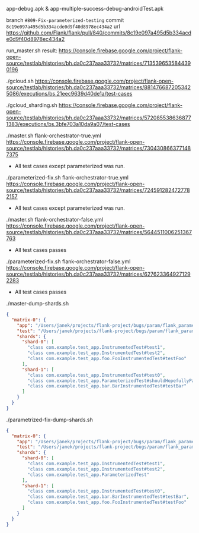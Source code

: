 app-debug.apk & app-multiple-success-debug-androidTest.apk

branch `#809-Fix-parameterized-testing`
commit `8c19e097a495d5b334acde0d9f40d8978ec434a2`
url https://github.com/Flank/flank/pull/840/commits/8c19e097a495d5b334acde0d9f40d8978ec434a2

run_master.sh result:
https://console.firebase.google.com/project/flank-open-source/testlab/histories/bh.da0c237aaa33732/matrices/7135396535844390196

./gcloud.sh
https://console.firebase.google.com/project/flank-open-source/testlab/histories/bh.da0c237aaa33732/matrices/8814766872053425086/executions/bs.21eec9639d40de1a/test-cases

./gcloud_sharding.sh
https://console.firebase.google.com/project/flank-open-source/testlab/histories/bh.da0c237aaa33732/matrices/5720855386368771383/executions/bs.3bfe703a10da9a07/test-cases

./master.sh flank-orchestrator-true.yml
https://console.firebase.google.com/project/flank-open-source/testlab/histories/bh.da0c237aaa33732/matrices/7304308663771487375
- All test cases except parameterized was run.

./parameterized-fix.sh flank-orchestrator-true.yml
https://console.firebase.google.com/project/flank-open-source/testlab/histories/bh.da0c237aaa33732/matrices/7245912824727782157
- All test cases except parameterized was run.

./master.sh flank-orchestrator-false.yml
https://console.firebase.google.com/project/flank-open-source/testlab/histories/bh.da0c237aaa33732/matrices/5644511006251367763
- All test cases passes

./parameterized-fix.sh flank-orchestrator-false.yml
https://console.firebase.google.com/project/flank-open-source/testlab/histories/bh.da0c237aaa33732/matrices/6276233649271292283
- All test cases passes

./master-dump-shards.sh
```json
{
  "matrix-0": {
    "app": "/Users/janek/projects/flank-project/bugs/param/flank_parametrized_tests/standart_parametrized_test/app-debug.apk",
    "test": "/Users/janek/projects/flank-project/bugs/param/flank_parametrized_tests/standart_parametrized_test/app-multiple-success-debug-androidTest.apk",
    "shards": {
      "shard-0": [
        "class com.example.test_app.InstrumentedTest#test1",
        "class com.example.test_app.InstrumentedTest#test2",
        "class com.example.test_app.foo.FooInstrumentedTest#testFoo"
      ],
      "shard-1": [
        "class com.example.test_app.InstrumentedTest#test0",
        "class com.example.test_app.ParameterizedTest#shouldHopefullyPass",
        "class com.example.test_app.bar.BarInstrumentedTest#testBar"
      ]
    }
  }
}
```

./parametrized-fix-dump-shards.sh
```json
{
  "matrix-0": {
    "app": "/Users/janek/projects/flank-project/bugs/param/flank_parametrized_tests/standart_parametrized_test/app-debug.apk",
    "test": "/Users/janek/projects/flank-project/bugs/param/flank_parametrized_tests/standart_parametrized_test/app-multiple-success-debug-androidTest.apk",
    "shards": {
      "shard-0": [
        "class com.example.test_app.InstrumentedTest#test1",
        "class com.example.test_app.InstrumentedTest#test2",
        "class com.example.test_app.ParameterizedTest"
      ],
      "shard-1": [
        "class com.example.test_app.InstrumentedTest#test0",
        "class com.example.test_app.bar.BarInstrumentedTest#testBar",
        "class com.example.test_app.foo.FooInstrumentedTest#testFoo"
      ]
    }
  }
}
```
